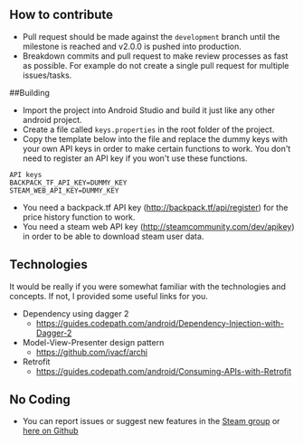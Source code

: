 ## How to contribute

- Pull request should be made against the `development` branch until the milestone is reached and v2.0.0 is pushed into production.
- Breakdown commits and pull request to make review processes as fast as possible. For example do not create a single pull request for multiple issues/tasks.

##Building

- Import the project into Android Studio and build it just like any other android project.
- Create a file called `keys.properties` in the root folder of the project.
- Copy the template below into the file and replace the dummy keys with your own API keys in order to make certain functions to work. You don't need to register an API key if you won't use these functions.

```
API keys
BACKPACK_TF_API_KEY=DUMMY_KEY
STEAM_WEB_API_KEY=DUMMY_KEY
```

- You need a backpack.tf API key (http://backpack.tf/api/register) for the price history function to work.
- You need a steam web API key (http://steamcommunity.com/dev/apikey) in order to be able to download steam user data.

## Technologies
It would be really if you were somewhat familiar with the technologies and concepts. If not, I provided some useful links for you.
- Dependency using dagger 2
  - https://guides.codepath.com/android/Dependency-Injection-with-Dagger-2
- Model-View-Presenter design pattern
  - https://github.com/ivacf/archi
- Retrofit
  - https://guides.codepath.com/android/Consuming-APIs-with-Retrofit 

## No Coding
- You can report issues or suggest new features in the [Steam group](http://steamcommunity.com/groups/bptfandroid) or [here on Github](https://github.com/Longi94/bptf/issues)
